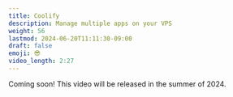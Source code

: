 ```yaml
---
title: Coolify
description: Manage multiple apps on your VPS
weight: 56
lastmod: 2024-06-20T11:11:30-09:00
draft: false
emoji: 😎
video_length: 2:27
---
```


Coming soon! This video will be released in the summer of 2024. 